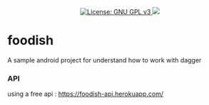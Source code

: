 <p align="center">
<a href="https://www.gnu.org/licenses/gpl-3.0">
    <img src="https://img.shields.io/badge/License-GPLv3-blue.svg" alt="License: GNU GPL v3">
</a>
    <a href="https://app.bitrise.io">
    <img src="https://app.bitrise.io/app/62d7081fe402e3d9/status.svg?token=PNC6110AHt2Fa8oKsIywoQ&branch=main">
</a>
</p>

# foodish

A sample android project for understand how to work with dagger

### API

using a free api : https://foodish-api.herokuapp.com/

